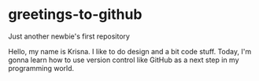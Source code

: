 # greetings-to-github
Just another newbie's first repository

Hello, my name is Krisna. I like to do design and a bit code stuff.
Today, I'm gonna learn how to use version control like GitHub as a next step in my programming world.
